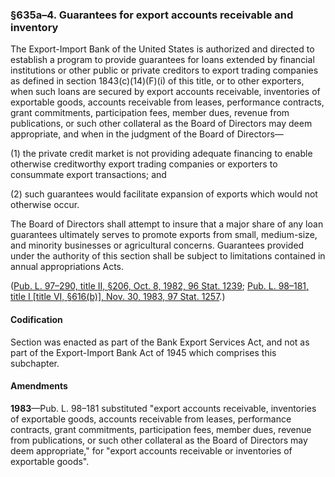 ### §635a–4. Guarantees for export accounts receivable and inventory ###

The Export-Import Bank of the United States is authorized and directed to establish a program to provide guarantees for loans extended by financial institutions or other public or private creditors to export trading companies as defined in section 1843(c)(14)(F)(i) of this title, or to other exporters, when such loans are secured by export accounts receivable, inventories of exportable goods, accounts receivable from leases, performance contracts, grant commitments, participation fees, member dues, revenue from publications, or such other collateral as the Board of Directors may deem appropriate, and when in the judgment of the Board of Directors—

[]()

(1) the private credit market is not providing adequate financing to enable otherwise creditworthy export trading companies or exporters to consummate export transactions; and

[]()

(2) such guarantees would facilitate expansion of exports which would not otherwise occur.

The Board of Directors shall attempt to insure that a major share of any loan guarantees ultimately serves to promote exports from small, medium-size, and minority businesses or agricultural concerns. Guarantees provided under the authority of this section shall be subject to limitations contained in annual appropriations Acts.

([Pub. L. 97–290, title II, §206, Oct. 8, 1982, 96 Stat. 1239](/statviewer.htm?volume=96&page=1239); [Pub. L. 98–181, title I [title VI, §616(b)], Nov. 30, 1983, 97 Stat. 1257](/statviewer.htm?volume=97&page=1257).)

#### Codification ####

Section was enacted as part of the Bank Export Services Act, and not as part of the Export-Import Bank Act of 1945 which comprises this subchapter.

#### Amendments ####

**1983**—Pub. L. 98–181 substituted "export accounts receivable, inventories of exportable goods, accounts receivable from leases, performance contracts, grant commitments, participation fees, member dues, revenue from publications, or such other collateral as the Board of Directors may deem appropriate," for "export accounts receivable or inventories of exportable goods".